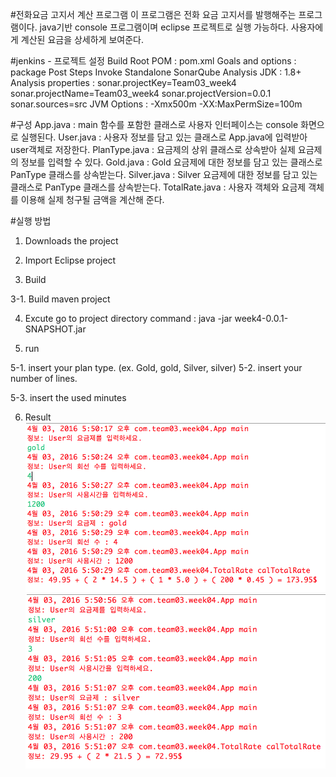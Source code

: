 #전화요금 고지서 계산 프로그램
    이 프로그램은 전화 요금 고지서를 발행해주는 프로그램이다. 
    java기반 console 프로그램이며 eclipse 프로젝트로 실행 가능하다. 
    사용자에게 계산된 요금을 상세하게 보여준다. 
    
#jenkins - 프로젝트 설정
Build
	Root POM : pom.xml
	Goals and options : package
Post Steps
	Invoke Standalone SonarQube Analysis
		JDK : 1.8+
		Analysis properties : sonar.projectKey=Team03_week4
			  	      sonar.projectName=Team03_week4
				      sonar.projectVersion=0.0.1
				      sonar.sources=src
		JVM Options : -Xmx500m -XX:MaxPermSize=100m

#구성
App.java : main 함수를 포함한 클래스로 사용자 인터페이스는 console 화면으로 실행된다.
User.java : 사용자 정보를 담고 있는 클래스로 App.java에 입력받아 user객체로 저장한다.
PlanType.java : 요금제의 상위 클래스로 상속받아 실제 요금제의 정보를 입력할 수 있다.
Gold.java : Gold 요금제에 대한 정보를 담고 있는 클래스로 PanType 클래스를 상속받는다.
Silver.java : Silver 요금제에 대한 정보를 담고 있는 클래스로 PanType 클래스를 상속받는다.
TotalRate.java : 사용자 객체와 요금제 객체를 이용해 실제 청구될 금액을 계산해 준다.


#실행 방법

1. Downloads the project

2. Import Eclipse project

3. Build

3-1. Build maven project

4. Excute
	go to project directory
	command : java -jar week4-0.0.1-SNAPSHOT.jar

5. run

5-1. insert your plan type.
		(ex. Gold, gold, Silver, silver)
5-2. insert your number of lines.
		
5-3. insert the used minutes

6. Result
	![Result1](./img/result1.png)
	![Result2](./img/result2.png)
